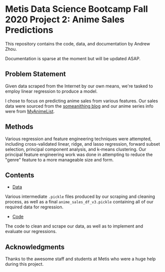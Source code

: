 # Metis Data Science Bootcamp Fall 2020 Project 2: Anime Sales Predictions

This repository contains the code, data, and documentation by Andrew Zhou.

Documentation is sparse at the moment but will be updated ASAP.

## Problem Statement

Given data scraped from the Internet by our own means, we're tasked to employ linear regression to produce a model.

I chose to focus on predicting anime sales from various features. Our sales data were sourced from the [someanithing blog](https://www.someanithing.com/series-data-quick-view) and our anime series info were from [MyAnimeList](https://myanimelist.net/).

## Methods

Various regression and feature engineering techniques were attempted, including cross-validated linear, ridge, and lasso regression, forward subset selection, principal component analysis, and k-means clustering. Our principal feature engineering work was done in attempting to reduce the "genre" feature to a more manageable size and form.

## Contents

* [Data](data)

Various intermediate `.pickle` files produced by our scraping and cleaning process, as well as a final `anime_sales_df_v3.pickle` containing all of our required data for regression.

* [Code](notebooks)

The code to clean and scrape our data, as well as to implement and evaluate our regressions.

## Acknowledgments

Thanks to the awesome staff and students at Metis who were a huge help during this project.